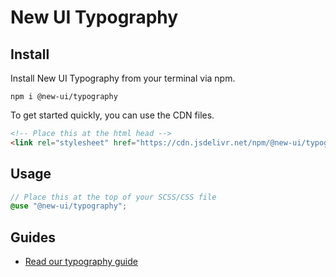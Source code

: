 # New UI Typography

## Install
Install New UI Typography from your terminal via npm.

```
npm i @new-ui/typography
```

To get started quickly, you can use the CDN files.

```html
<!-- Place this at the html head -->
<link rel="stylesheet" href="https://cdn.jsdelivr.net/npm/@new-ui/typography@latest/dist/index.css">
```

## Usage

```scss
// Place this at the top of your SCSS/CSS file
@use "@new-ui/typography";
```

## Guides
- [Read our typography guide](https://new-ui.com/docs/foundations/typography)

